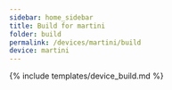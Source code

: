 ```yaml
---
sidebar: home_sidebar
title: Build for martini
folder: build
permalink: /devices/martini/build
device: martini
---
```

{% include templates/device_build.md %}
